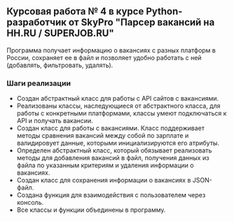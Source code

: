 ## Курсовая работа № 4 в курсе Python-разработчик от SkyPro "Парсер вакансий на HH.RU / SUPERJOB.RU"
Программа получает информацию о вакансиях с разных платформ в России, сохраняет ее в файл и позволяет удобно работать с ней (добавлять, фильтровать, удалять).
### Шаги реализации
- Создан абстрактный класс для работы с API сайтов с вакансиями.
- Реализованы классы, наследующиеся от абстрактного класса, для работы с конкретными платформами, классы умеют подключаться к API и получать вакансии.
- Создан класс для работы с вакансиями. Класс поддерживает методы сравнения вакансий между собой по зарплате и валидировует данные, которыми инициализируются его атрибуты.
- Определен абстрактный класс, который обязывает реализовать методы для добавления вакансий в файл, получения данных из файла по указанным критериям и удаления информации о вакансиях.
- Создан класс для сохранения информации о вакансиях в JSON-файл.
- Создана функция для взаимодействия с пользователем через консоль.
- Все классы и функции объединены в программу.
